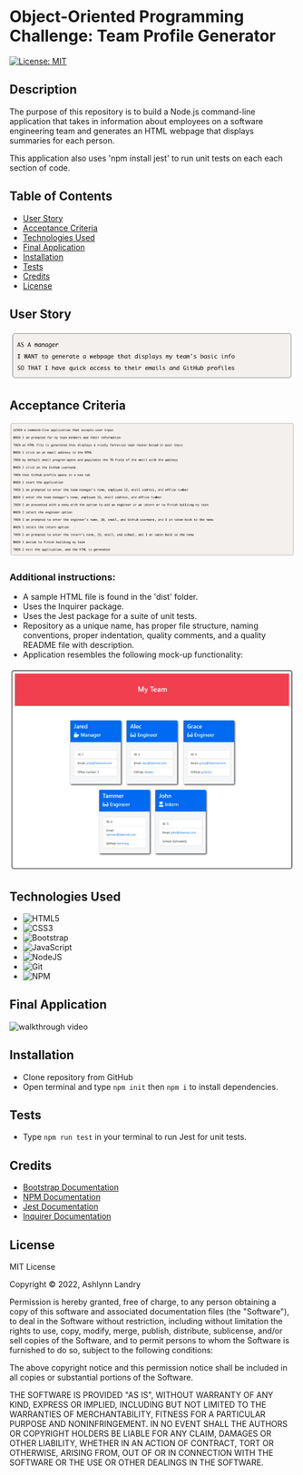 # Object-Oriented Programming Challenge: Team Profile Generator 

[![License: MIT](https://img.shields.io/badge/License-MIT-yellow.svg)](https://opensource.org/licenses/MIT)

## Description
The purpose of this repository is to build a Node.js command-line application that takes in information about employees on a software engineering team and generates an HTML webpage that displays summaries for each person.

This application also uses 'npm install jest' to run unit tests on each each section of code.

## Table of Contents 
- [User Story](#user-story)
- [Acceptance Criteria](#acceptance-criteria)
- [Technologies Used](#technologies-used)
- [Final Application](#final-application)
- [Installation](#installation)
- [Tests](#tests)
- [Credits](#credits)
- [License](#license)

## User Story
![Screenshot of user story](/assets/images/userStory.png)

## Acceptance Criteria
![Screenshot of acceptance criteria](/assets/images/acceptanceCriteria.png)

### Additional instructions:
* A sample HTML file is found in the 'dist' folder.
* Uses the Inquirer package.
* Uses the Jest package for a suite of unit tests.
* Repository as a unique name, has proper file structure, naming conventions, proper indentation, quality comments, and a quality README file with description.
* Application resembles the following mock-up functionality: 

![screenshot of mock-up](/assets/images/mockup.png)

## Technologies Used
* ![HTML5](https://img.shields.io/badge/html5-%23E34F26.svg?style=for-the-badge&logo=html5&logoColor=white)
* ![CSS3](https://img.shields.io/badge/css3-%231572B6.svg?style=for-the-badge&logo=css3&logoColor=white)
* ![Bootstrap](https://img.shields.io/badge/bootstrap-%23563D7C.svg?style=for-the-badge&logo=bootstrap&logoColor=white)
* ![JavaScript](https://img.shields.io/badge/javascript-%23323330.svg?style=for-the-badge&logo=javascript&logoColor=%23F7DF1E)
* ![NodeJS](https://img.shields.io/badge/node.js-6DA55F?style=for-the-badge&logo=node.js&logoColor=white)
* ![Git](https://img.shields.io/badge/git-%23F05033.svg?style=for-the-badge&logo=git&logoColor=white)
* ![NPM](https://img.shields.io/badge/NPM-%23000000.svg?style=for-the-badge&logo=npm&logoColor=white)

## Final Application
![walkthrough video]()

## Installation
* Clone repository from GitHub 
* Open terminal and type `npm init` then `npm i` to install dependencies.

## Tests
* Type `npm run test` in your terminal to run Jest for unit tests.

## Credits
* [Bootstrap Documentation](!https://getbootstrap.com/docs/5.2/getting-started/introduction/)
* [NPM Documentation](!https://www.npmjs.com/)
* [Jest Documentation](!https://jestjs.io/docs/getting-started)
* [Inquirer Documentation](!https://www.npmjs.com/package/inquirer)

 ## License 
MIT License

Copyright © 2022, Ashlynn Landry

Permission is hereby granted, free of charge, to any person obtaining a copy
of this software and associated documentation files (the "Software"), to deal
in the Software without restriction, including without limitation the rights
to use, copy, modify, merge, publish, distribute, sublicense, and/or sell
copies of the Software, and to permit persons to whom the Software is
furnished to do so, subject to the following conditions:

The above copyright notice and this permission notice shall be included in all
copies or substantial portions of the Software.

THE SOFTWARE IS PROVIDED "AS IS", WITHOUT WARRANTY OF ANY KIND, EXPRESS OR
IMPLIED, INCLUDING BUT NOT LIMITED TO THE WARRANTIES OF MERCHANTABILITY,
FITNESS FOR A PARTICULAR PURPOSE AND NONINFRINGEMENT. IN NO EVENT SHALL THE
AUTHORS OR COPYRIGHT HOLDERS BE LIABLE FOR ANY CLAIM, DAMAGES OR OTHER
LIABILITY, WHETHER IN AN ACTION OF CONTRACT, TORT OR OTHERWISE, ARISING FROM,
OUT OF OR IN CONNECTION WITH THE SOFTWARE OR THE USE OR OTHER DEALINGS IN THE
SOFTWARE.
